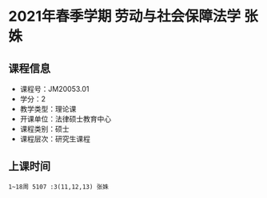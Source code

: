 # 2021年春季学期 劳动与社会保障法学 张姝






## 课程信息

- 课程号：JM20053.01
- 学分：2
- 教学类型：理论课
- 开课单位：法律硕士教育中心
- 课程类别：硕士
- 课程层次：研究生课程

## 上课时间

```
1~18周 5107 :3(11,12,13) 张姝
```

